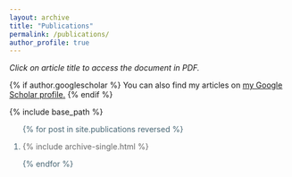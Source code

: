 ```yaml
---
layout: archive
title: "Publications"
permalink: /publications/
author_profile: true
---
```


<script type='text/javascript' src='https://d1bxh8uas1mnw7.cloudfront.net/assets/embed.js'></script>

<style>
ol {
 color: #476573;
}
ol p {
 color: #696969;
 font-size: 1em;
}
</style>

<i>Click on article title to access the document in PDF.</i>
 
{% if author.googlescholar %}
  You can also find my articles on <u><a href="{{author.googlescholar}}">my Google Scholar profile</a>.</u>
{% endif %}

{% include base_path %}

<ol>
{% for post in site.publications reversed  %}
<!-- {% for post in site.publications %} --> 
<li>
<p>{% include archive-single.html %}</p>
</li>
{% endfor %}
</ol>

